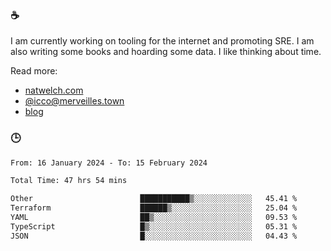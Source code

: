 ### ☕

I am currently working on tooling for the internet and promoting SRE. I am also writing some books and hoarding some data. I like thinking about time. 

Read more:

 - [natwelch.com](https://natwelch.com)
 - [@icco@merveilles.town](https://merveilles.town/@icco)
 - [blog](https://writing.natwelch.com)

### 🕒

<!--START_SECTION:waka-->

```txt
From: 16 January 2024 - To: 15 February 2024

Total Time: 47 hrs 54 mins

Other                        ███████████▒░░░░░░░░░░░░░   45.41 %
Terraform                    ██████▒░░░░░░░░░░░░░░░░░░   25.04 %
YAML                         ██▒░░░░░░░░░░░░░░░░░░░░░░   09.53 %
TypeScript                   █▒░░░░░░░░░░░░░░░░░░░░░░░   05.31 %
JSON                         █░░░░░░░░░░░░░░░░░░░░░░░░   04.43 %
```

<!--END_SECTION:waka-->
